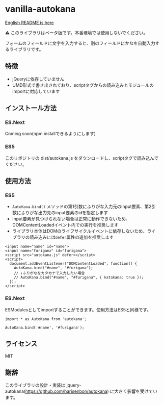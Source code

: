 # vanilla-autokana

[English README is here](https://github.com/ryo-utsunomiya/vanilla-autokana/blob/master/README_en.md)

:warning: このライブラリはベータ版です。本番環境では使用しないでください。

フォームのフィールドに文字を入力すると、別のフィールドにかなを自動入力するライブラリです。

## 特徴

- jQueryに依存していません
- UMD形式で書き出されており、scriptタグからの読み込みとモジュールのimportに対応しています

## インストール方法

### ES.Next

Coming soon(npm installできるようにします)

### ES5

このリポジトリの dist/autokana.js をダウンロードし、scriptタグで読み込んでください。


## 使用方法

### ES5

- `AutoKana.bind()` メソッドの第1引数にふりがな入力元のinput要素、第2引数にふりがな出力先のinput要素のidを指定します
- input要素が見つけられない場合は正常に動作できないため、DOMContentLoadedイベント内での実行を推奨します
- ライブラリ本体はDOMのライフサイクルイベントに依存しないため、ライブラリの読み込みには`defer`属性の追加を推奨します

```
<input name="name" id="name">
<input name="furigana" id="furigana">
<script src="autokana.js" defer></script>
<script>
  document.addEventListener("DOMContentLoaded", function() {
    AutoKana.bind("#name", "#furigana");
    // ↓ふりがなをカタカナで入力したい場合
    // AutoKana.bind("#name", "#furigana", { katakana: true });
  });
</script>
```

### ES.Next

ESModulesとしてimportすることができます。使用方法はES5と同様です。

```
import * as AutoKana from 'autokana';

AutoKana.bind('#name', '#furigana');
```

## ライセンス

MIT

## 謝辞

このライブラリの設計・実装は jquery-autokana(https://github.com/harisenbon/autokana) に大きく影響を受けています。
